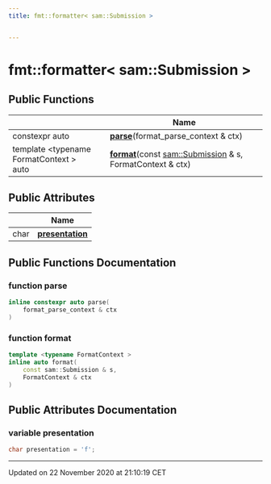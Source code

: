 ```yaml
---
title: fmt::formatter< sam::Submission >


---
```


# fmt::formatter< sam::Submission >



















## Public Functions

|                | Name           |
| -------------- | -------------- |
| constexpr auto | **[parse](/doxygen/Classes/structfmt_1_1formatter_3_01sam_1_1_submission_01_4/#function-parse)**(format_parse_context & ctx)  |
| template \<typename FormatContext \></br>auto | **[format](/doxygen/Classes/structfmt_1_1formatter_3_01sam_1_1_submission_01_4/#function-format)**(const [sam::Submission](/doxygen/Classes/classsam_1_1_submission/) & s, FormatContext & ctx)  |


## Public Attributes

|                | Name           |
| -------------- | -------------- |
| char | **[presentation](/doxygen/Classes/structfmt_1_1formatter_3_01sam_1_1_submission_01_4/#variable-presentation)**  |














## Public Functions Documentation

### function parse

```cpp
inline constexpr auto parse(
    format_parse_context & ctx
)
```





























### function format

```cpp
template <typename FormatContext >
inline auto format(
    const sam::Submission & s,
    FormatContext & ctx
)
```































## Public Attributes Documentation

### variable presentation

```cpp
char presentation = 'f';
```

































-------------------------------

Updated on 22 November 2020 at 21:10:19 CET